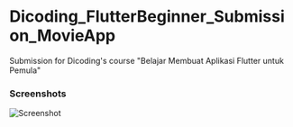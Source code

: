 # Dicoding_FlutterBeginner_Submission_MovieApp

Submission for Dicoding's course "Belajar Membuat Aplikasi Flutter untuk Pemula"

### Screenshots
![Screenshot](Screenshot_20210505-103826.jpg)
